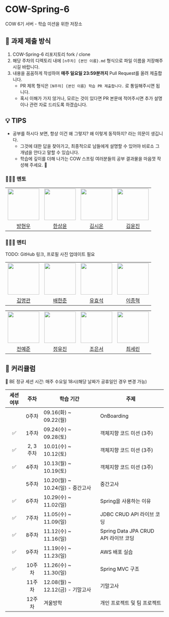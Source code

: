 # COW-Spring-6
COW 6기 서버 - 학습 미션을 위한 저장소

## 📒 과제 제출 방식
1. COW-Spring-6 리포지토리 fork / clone
2. 해당 주차의 디렉토리 내에 `[n주차] {본인 이름}.md` 형식으로 파일 이름을 저장해주시길 바랍니다.
3. 내용을 꼼꼼하게 작성하여 **매주 일요일 23:59분까지** Pull Request를 올려 제출합니다.
    * PR 제목 형식은 `[N주차] {본인 이름} 학습 PR 제출합니다.` 로 통일해주시면 됩니다.
    * 혹시 이해가 가지 않거나, 모르는 것이 있다면 PR 본문에 적어주시면 추가 설명이나 관련 자료 드리도록 하겠습니다.

## 💡 TIPS
* 공부를 하시다 보면, 항상 이건 왜 그렇지? 왜 이렇게 동작하지? 라는 의문이 생깁니다.
    * 그것에 대한 답을 찾아가고, 최종적으로 남들에게 설명할 수 있어야 비로소 그 개념을 안다고 말할 수 있습니다.
    * 학습에 깊이를 더해 나가는 COW 스프링 여러분들의 공부 결과물을 마음껏 작성해 주세요. 🙂

### 👩‍👧‍👦 멘토

<center>
<table  width="100%">
  <tr>
    <td  align="center">
      <img  src="https://avatars.githubusercontent.com/u/136908616?v=4"  width="100px;"  alt=""/>
    </td>
    <td  align="center">
      <img  src="https://avatars.githubusercontent.com/u/120346721?v=4"  width="100px;"  alt=""/>
    </td>
    <td  align="center">
      <img  src="https://avatars.githubusercontent.com/u/141540490?v=4"  width="100px;"  alt=""/>
    </td>
    <td  align="center">
      <img  src="https://avatars.githubusercontent.com/u/166277733?v=4"  width="100px;"  alt=""/>
    </td>
  </tr>
  <tr>
    <td align="center">
        <a href="https://github.com/baaamk">
            <div>방현우</div>
        </a>
    </td>
    <td align="center">
        <a href="https://github.com/0702Yoon">
            <div>한상윤</div>
        </a>
    </td>
    <td align="center">
        <a href="https://github.com/enohs">
            <div>김시온</div>
        </a>
    </td>
    <td align="center">
        <a href="https://github.com/yunjin1213">
            <div>김윤진</div>
        </a>
    </td>
  </tr>
</table>
</center>

### 👩‍👧‍👦 멘티
TODO: GitHub 링크, 프로필 사진 업데이트 필요
<center>
<table  width="100%">
  <tr>
    <td  align="center">
      <img  src="https://avatars.githubusercontent.com/u/231493993?v=4"  width="100px;"  alt=""/>
    </td>
    <td  align="center">
      <img  src="https://avatars.githubusercontent.com/u/175488111?v=4"  width="100px;"  alt=""/>
    </td>
    <td  align="center">
      <img  src="https://avatars.githubusercontent.com/u/232751753?v=4"  width="100px;"  alt=""/>
    </td>
    <td  align="center">
      <img  src="https://avatars.githubusercontent.com/u/87091695?v=4"  width="100px;"  alt=""/>
    </td>
  </tr>
  <tr>
    <td align="center">
        <a href="https://github.com/thingphan">
            <div>김명관</div>
        </a>
    </td>
    <td align="center">
        <a href="https://github.com/hanjuhn">
            <div>배한준</div>
        </a>
    </td>
    <td align="center">
        <a href="https://github.com/hughryu1125">
            <div>유효석</div>
        </a>
    </td>
    <td align="center">
        <a href="https://github.com/JongHyeok03">
            <div>이종혁</div>
        </a>
    </td>
  </tr>
</table>
<table  width="100%">
<tr>
 <td  align="center">
   <img  src="https://avatars.githubusercontent.com/u/232745572?v=4"  width="100px;"  alt=""/>
 </td>
 <td  align="center">
   <img  src="https://avatars.githubusercontent.com/u/124511521?v=4"  width="100px;"  alt=""/>
 </td>
 <td  align="center">
   <img  src="https://avatars.githubusercontent.com/u/189176568?v=4"  width="100px;"  alt=""/>
 </td>
  <td  align="center">
   <img  src="https://avatars.githubusercontent.com/u/228944654?v=4"  width="100px;"  alt=""/>
 </td>
</tr>
<tr>
 <td align="center">
     <a href="https://github.com/ejjunm">
         <div>전예준</div>
     </a>
 </td>
 <td align="center">
     <a href="https://github.com/yeonhyu">
         <div>정유진</div>
     </a>
 </td>
 <td align="center">
     <a href="https://github.com/eunseo-cho0426">
         <div>조은서</div>
     </a>
 </td>
  <td align="center">
     <a href="https://github.com/seryn6911-hub">
         <div>최세린</div>
     </a>
 </td>
</tr>
</table>
</center>

## 📖 커리큘럼

👏 BE 정규 세션 시간: 매주 수요일 18시(해당 날짜가 공휴일인 경우 변경 가능)

| 세션 여부 |   주차   | 학습 기간                      | 주제                            |
|:-----:|:------:|----------------------------|-------------------------------|
|       |  0주차   | 09.16(화) ~ 09.22(월)        | OnBoarding                    |
|   ✅   |  1주차   | 09.24(수) ~ 09.28(토)        | 객체지향 코드 미션 (3주)               |
|   ✅   | 2, 3주차 | 10.01(수) ~ 10.12(토)        | 객체지향 코드 미션 (3주)               |
|   ✅   |  4주차   | 10.13(월) ~ 10.19(토)        | 객체지향 코드 미션 (3주)               |
|       |  5주차   | 10.20(월) ~ 10.24(일) - 중간고사 | 중간고사                          |
|   ✅   |  6주차   | 10.29(수) ~ 11.02(일)        | Spring을 사용하는 이유               |
|   ✅   |  7주차   | 11.05(수) ~ 11.09(일)        | JDBC CRUD API 라이브 코딩          |
|   ✅   |  8주차   | 11.12(수) ~ 11.16(일)        | Spring Data JPA CRUD API 라이브 코딩 |
|   ✅   |  9주차   | 11.19(수) ~ 11.23(일)        | AWS 배포 실습                     |
|   ✅   |  10주차  | 11.26(수) ~ 11.30(일)        | Spring MVC 구조                              |
|       |  11주차  | 12.08(월) ~ 12.12(금) - 기말고사 | 기말고사                          |
|       |  12주차  | 겨울방학                       | 개인 프로젝트 및 팀 프로젝트              |